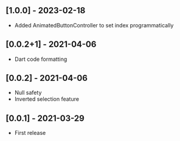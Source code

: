## [1.0.0] - 2023-02-18

* Added AnimatedButtonController to set index programmatically

## [0.0.2+1] - 2021-04-06

* Dart code formatting

## [0.0.2] - 2021-04-06

* Null safety
* Inverted selection feature

## [0.0.1] - 2021-03-29

* First release
